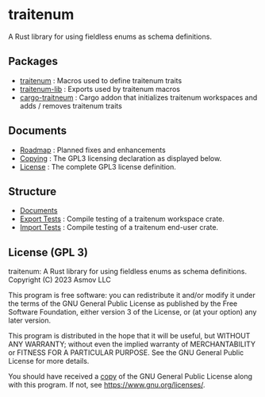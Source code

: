 traitenum 
=========
A Rust library for using fieldless enums as schema definitions.

Packages
--------
- [traitenum](./macro) : Macros used to define traitenum traits
- [traitenum-lib](./lib) : Exports used by traitenum macros
- [cargo-traitneum](./cargo) : Cargo addon that initializes traitenum workspaces and adds / removes traitenum traits

Documents
---------
- [Roadmap](./docs/Roadmap.md) : Planned fixes and enhancements
- [Copying](./COPYING.txt) : The GPL3 licensing declaration as displayed below.
- [License](./LICENSE.txt) : The complete GPL3 license definition.

Structure
---------
- [Documents](./docs)
- [Export Tests](./tests/exporter/) : Compile testing of a traitenum workspace crate.
- [Import Tests](./tests/exporter/) : Compile testing of a traitenum end-user crate.


License (GPL 3)
---------------
traitenum: A Rust library for using fieldless enums as schema definitions.  
Copyright (C) 2023 Asmov LLC

This program is free software: you can redistribute it and/or modify
it under the terms of the GNU General Public License as published by
the Free Software Foundation, either version 3 of the License, or
(at your option) any later version.

This program is distributed in the hope that it will be useful,
but WITHOUT ANY WARRANTY; without even the implied warranty of
MERCHANTABILITY or FITNESS FOR A PARTICULAR PURPOSE.  See the
GNU General Public License for more details.

You should have received a [copy](./LICENSE.txt) of the GNU General Public License
along with this program.  If not, see https://www.gnu.org/licenses/.
